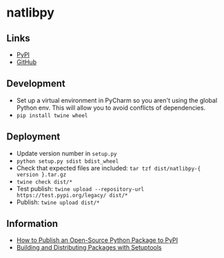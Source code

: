 # natlibpy

## Links

- [PyPI](https://pypi.org/project/natlibpy/)
- [GitHub](https://github.com/narthur/natlibpy)

## Development

- Set up a virtual environment in PyCharm so you aren't using the global Python env. This will allow you to avoid
conflicts of dependencies.
- `pip install twine wheel`

## Deployment

- Update version number in `setup.py`
- `python setup.py sdist bdist_wheel`
- Check that expected files are included: `tar tzf dist/natlibpy-{ version }.tar.gz`
- `twine check dist/*`
- Test publish: `twine upload --repository-url https://test.pypi.org/legacy/ dist/*`
- Publish: `twine upload dist/*`

## Information

- [How to Publish an Open-Source Python Package to PyPI](https://realpython.com/pypi-publish-python-package/)
- [Building and Distributing Packages with Setuptools](https://setuptools.readthedocs.io/en/latest/setuptools.html#basic-use)
